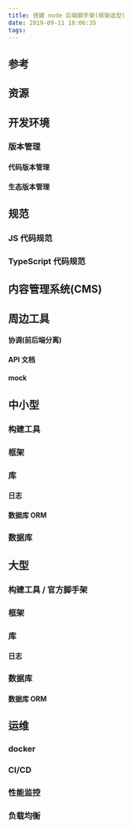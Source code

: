 ```yaml
---
title: 搭建 node 后端脚手架(框架选型)
date: 2019-09-11 18:06:35
tags:
---
```


## 参考

## 资源

## 开发环境

### 版本管理

#### 代码版本管理

#### 生态版本管理

## 规范

### JS 代码规范

### TypeScript 代码规范

## 内容管理系统(CMS)

## 周边工具

#### 协调(前后端分离)

#### API 文档

#### mock

## 中小型

### 构建工具

### 框架

### 库

#### 日志

#### 数据库 ORM

### 数据库

## 大型

### 构建工具 / 官方脚手架

### 框架

### 库

#### 日志

### 数据库

#### 数据库 ORM

## 运维

### docker

### CI/CD

### 性能监控

### 负载均衡

